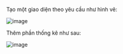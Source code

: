 Tạo một giao diện theo yêu cầu như hình vẽ:

![image](https://github.com/tham2302/FE_project/assets/143054618/dea03647-9dab-4b09-90e5-84ef09337952)

Thêm phần thống kê như sau:

![image](https://github.com/tham2302/FE_project/assets/143054618/fc839224-781a-4c3c-a359-1d0939cb5430)



